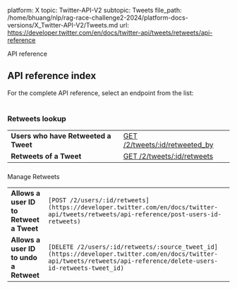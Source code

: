 platform: X
topic: Twitter-API-V2
subtopic: Tweets
file_path: /home/bhuang/nlp/rag-race-challenge2-2024/platform-docs-versions/X_Twitter-API-V2/Tweets.md
url: https://developer.twitter.com/en/docs/twitter-api/tweets/retweets/api-reference

API reference

## API reference index

For the complete API reference, select an endpoint from the list:  
 

### Retweets lookup

|     |     |
| --- | --- |
| **Users who have Retweeted a Tweet** | [GET /2/tweets/:id/retweeted\_by](https://developer.twitter.com/en/docs/twitter-api/tweets/retweets/api-reference/get-tweets-id-retweeted_by) |
| **Retweets of a Tweet** | [GET /2/tweets/:id/retweets](https://developer.twitter.com/en/docs/twitter-api/tweets/retweets/api-reference/get-tweets-id-retweets) |

###   
Manage Retweets

|     |     |
| --- | --- |
| **Allows a user ID to Retweet a Tweet** | `[POST /2/users/:id/retweets](https://developer.twitter.com/en/docs/twitter-api/tweets/retweets/api-reference/post-users-id-retweets)` |
| **Allows a user ID to undo a Retweet** | `[DELETE /2/users/:id/retweets/:source_tweet_id](https://developer.twitter.com/en/docs/twitter-api/tweets/retweets/api-reference/delete-users-id-retweets-tweet_id)` |